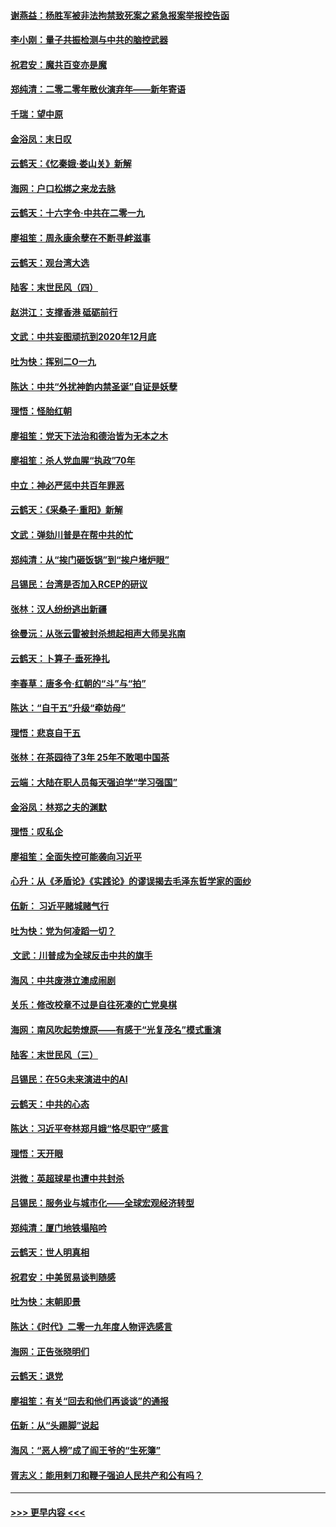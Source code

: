 #### [谢燕益：杨胜军被非法拘禁致死案之紧急报案举报控告函](../pages/nsc993/n11756134.md?t=12310701) 
#### [李小刚：量子共振检测与中共的脑控武器](../pages/nsc993/n11754518.md?t=12310701) 
#### [祝君安：魔共百变亦是魔](../pages/nsc993/n11754469.md?t=12310701) 
#### [郑纯清：二零二零年散伙演弃年——新年寄语](../pages/nsc993/n11754195.md?t=12310701) 
#### [千瑞：望中原](../pages/nsc993/n11754159.md?t=12310701) 
#### [金浴凤：末日叹](../pages/nsc993/n11752359.md?t=12310701) 
#### [云鹤天：《忆秦娥‧娄山关》新解](../pages/nsc993/n11752348.md?t=12310701) 
#### [海网：户口松绑之来龙去脉](../pages/nsc993/n11752328.md?t=12310701) 
#### [云鹤天：十六字令‧中共在二零一九](../pages/nsc993/n11752305.md?t=12310701) 
#### [廖祖笙：周永康余孽在不断寻衅滋事](../pages/nsc993/n11751013.md?t=12310701) 
#### [云鹤天：观台湾大选](../pages/nsc993/n11751007.md?t=12310701) 
#### [陆客：末世民风（四）](../pages/nsc993/n11749203.md?t=12310701) 
#### [赵洪江：支撑香港 砥砺前行](../pages/nsc993/n11748482.md?t=12310701) 
#### [文武：中共妄图顽抗到2020年12月底](../pages/nsc993/n11748446.md?t=12310701) 
#### [吐为快：挥别二O一九](../pages/nsc993/n11748411.md?t=12310701) 
#### [陈达：中共“外扰神韵内禁圣诞”自证是妖孽](../pages/nsc993/n11748226.md?t=12310701) 
#### [理悟：怪胎红朝](../pages/nsc993/n11748206.md?t=12310701) 
#### [廖祖笙：党天下法治和德治皆为无本之木](../pages/nsc993/n11748135.md?t=12310701) 
#### [廖祖笙：杀人党血腥“执政”70年](../pages/nsc993/n11745144.md?t=12310701) 
#### [中立：神必严惩中共百年罪恶](../pages/nsc993/n11744970.md?t=12310701) 
#### [云鹤天：《采桑子‧重阳》新解](../pages/nsc993/n11744948.md?t=12310701) 
#### [文武：弹劾川普是在帮中共的忙](../pages/nsc993/n11744758.md?t=12310701) 
#### [郑纯清：从“挨门砸饭锅”到“挨户堵炉眼”](../pages/nsc993/n11744745.md?t=12310701) 
#### [吕锡民：台湾是否加入RCEP的研议](../pages/nsc993/n11744701.md?t=12310701) 
#### [张林：汉人纷纷逃出新疆](../pages/nsc993/n11743530.md?t=12310701) 
#### [徐曼沅：从张云雷被封杀想起相声大师吴兆南](../pages/nsc993/n11741816.md?t=12310701) 
#### [云鹤天：卜算子‧垂死挣扎](../pages/nsc993/n11739956.md?t=12310701) 
#### [李春草：唐多令‧红朝的“斗”与“拍”](../pages/nsc993/n11739830.md?t=12310701) 
#### [陈达：“自干五”升级“牵妨母”](../pages/nsc993/n11739724.md?t=12310701) 
#### [理悟：悲哀自干五](../pages/nsc993/n11739547.md?t=12310701) 
#### [张林：在茶园待了3年 25年不敢喝中国茶](../pages/nsc993/n11739240.md?t=12310701) 
#### [云端：大陆在职人员每天强迫学“学习强国”](../pages/nsc993/n11738735.md?t=12310701) 
#### [金浴凤：林郑之夫的渊默](../pages/nsc993/n11737735.md?t=12310701) 
#### [理悟：叹私企](../pages/nsc993/n11737715.md?t=12310701) 
#### [廖祖笙：全面失控可能袭向习近平](../pages/nsc993/n11737704.md?t=12310701) 
#### [心升：从《矛盾论》《实践论》的谬误揭去毛泽东哲学家的面纱](../pages/nsc993/n11736962.md?t=12310701) 
#### [伍新： 习近平赌城赌气行](../pages/nsc993/n11736929.md?t=12310701) 
#### [吐为快：党为何凌蹈一切？](../pages/nsc993/n11736915.md?t=12310701) 
#### [ 文武：川普成为全球反击中共的旗手](../pages/nsc993/n11736882.md?t=12310701) 
#### [海风：中共废港立澳成闹剧](../pages/nsc993/n11735857.md?t=12310701) 
#### [关乐：修改校章不过是自往死凑的亡党臭棋](../pages/nsc993/n11735097.md?t=12310701) 
#### [海网：南风吹起势燎原——有感于“光复茂名”模式重演](../pages/nsc993/n11732308.md?t=12310701) 
#### [陆客：末世民风（三）](../pages/nsc993/n11732211.md?t=12310701) 
#### [吕锡民：在5G未来演进中的AI](../pages/nsc993/n11730010.md?t=12310701) 
#### [云鹤天：中共的心态](../pages/nsc993/n11729906.md?t=12310701) 
#### [陈达：习近平夸林郑月娥“恪尽职守”感言](../pages/nsc993/n11729881.md?t=12310701) 
#### [理悟：天开眼](../pages/nsc993/n11729699.md?t=12310701) 
#### [洪微：英超球星也遭中共封杀](../pages/nsc993/n11727243.md?t=12310701) 
#### [吕锡民：服务业与城市化——全球宏观经济转型](../pages/nsc993/n11725845.md?t=12310701) 
#### [郑纯清：厦门地铁塌陷吟](../pages/nsc993/n11725813.md?t=12310701) 
#### [云鹤天：世人明真相](../pages/nsc993/n11725621.md?t=12310701) 
#### [祝君安：中美贸易谈判随感](../pages/nsc993/n11725609.md?t=12310701) 
#### [吐为快：末朝即景](../pages/nsc993/n11723365.md?t=12310701) 
#### [陈达：《时代》二零一九年度人物评选感言](../pages/nsc993/n11723337.md?t=12310701) 
#### [海网：正告张晓明们](../pages/nsc993/n11723228.md?t=12310701) 
#### [云鹤天：退党](../pages/nsc993/n11723056.md?t=12310701) 
#### [廖祖笙：有关“回去和他们再谈谈”的通报](../pages/nsc993/n11722442.md?t=12310701) 
#### [伍新：从“头踢脚”说起](../pages/nsc993/n11722429.md?t=12310701) 
#### [海风：“恶人榜”成了阎王爷的“生死簿”](../pages/nsc993/n11722272.md?t=12310701) 
#### [胥志义：能用剌刀和鞭子强迫人民共产和公有吗？](../pages/nsc993/n11720569.md?t=12310701) 

----
#### [ >>> 更早内容 <<< ](../indexes/nsc993-earlier.md)
